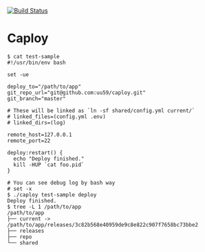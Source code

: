 [![Build Status](https://travis-ci.org/uu59/caploy.svg?branch=master)](https://travis-ci.org/uu59/caploy)

# Caploy

```console
$ cat test-sample
#!/usr/bin/env bash

set -ue

deploy_to="/path/to/app"
git_repo_url="git@github.com:uu59/caploy.git"
git_branch="master"

# These will be linked as `ln -sf shared/config.yml current/`
# linked_files=(config.yml .env)
# linked_dirs=(log)

remote_host=127.0.0.1
remote_port=22

deploy:restart() {
  echo "Deploy finished."
  kill -HUP `cat foo.pid`
}

# You can see debug log by bash way
# set -x
$ ./caploy test-sample deploy
Deploy finished.
$ tree -L 1 /path/to/app
/path/to/app
├── current -> /path/to/app/releases/3c82b568e40959de9c8e822c907f7658bc73bbe2
├── releases
├── repo
└── shared
```
